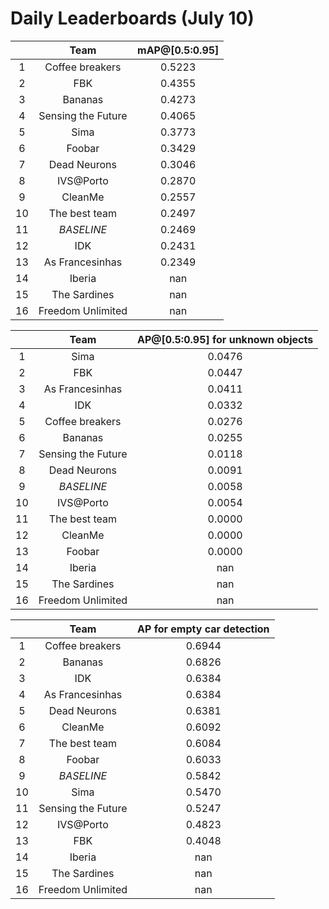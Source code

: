 # Daily Leaderboards (July 10)

|| Team | mAP@[0.5:0.95] |
| :---: | :---: | :---: |
| 1 | Coffee breakers | 0.5223 |
| 2 | FBK | 0.4355 |
| 3 | Bananas | 0.4273 |
| 4 | Sensing the Future | 0.4065 |
| 5 | Sima | 0.3773 |
| 6 | Foobar | 0.3429 |
| 7 | Dead Neurons | 0.3046 |
| 8 | IVS@Porto | 0.2870 |
| 9 | CleanMe | 0.2557 |
| 10 | The best team | 0.2497 |
| 11 | *BASELINE* | 0.2469 |
| 12 | IDK | 0.2431 |
| 13 | As Francesinhas | 0.2349 |
| 14 | Iberia | nan |
| 15 | The Sardines | nan |
| 16 | Freedom Unlimited | nan |

|| Team | AP@[0.5:0.95] for unknown objects |
| :---: | :---: | :---: |
| 1 | Sima | 0.0476 |
| 2 | FBK | 0.0447 |
| 3 | As Francesinhas | 0.0411 |
| 4 | IDK | 0.0332 |
| 5 | Coffee breakers | 0.0276 |
| 6 | Bananas | 0.0255 |
| 7 | Sensing the Future | 0.0118 |
| 8 | Dead Neurons | 0.0091 |
| 9 | *BASELINE* | 0.0058 |
| 10 | IVS@Porto | 0.0054 |
| 11 | The best team | 0.0000 |
| 12 | CleanMe | 0.0000 |
| 13 | Foobar | 0.0000 |
| 14 | Iberia | nan |
| 15 | The Sardines | nan |
| 16 | Freedom Unlimited | nan |

|| Team | AP for empty car detection |
| :---: | :---: | :---: |
| 1 | Coffee breakers | 0.6944 |
| 2 | Bananas | 0.6826 |
| 3 | IDK | 0.6384 |
| 4 | As Francesinhas | 0.6384 |
| 5 | Dead Neurons | 0.6381 |
| 6 | CleanMe | 0.6092 |
| 7 | The best team | 0.6084 |
| 8 | Foobar | 0.6033 |
| 9 | *BASELINE* | 0.5842 |
| 10 | Sima | 0.5470 |
| 11 | Sensing the Future | 0.5247 |
| 12 | IVS@Porto | 0.4823 |
| 13 | FBK | 0.4048 |
| 14 | Iberia | nan |
| 15 | The Sardines | nan |
| 16 | Freedom Unlimited | nan |

